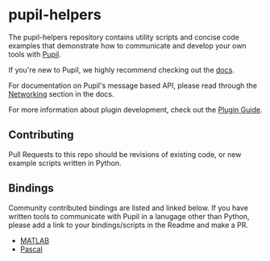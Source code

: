 # pupil-helpers

The pupil-helpers repository contains utility scripts and concise code examples that demonstrate how to communicate and develop your own tools with [Pupil](https://github.com/pupil-labs/pupil). 

If you're new to Pupil, we highly recommend checking out the [docs](https://docs.pupil-labs.com).

For documentation on Pupil's message based API, please read through the [Networking](https://docs.pupil-labs.com/#networking) section in the docs. 

For more information about plugin development, check out the [Plugin Guide](https://docs.pupil-labs.com/#plugin-guide). 

## Contributing

Pull Requests to this repo should be revisions of existing code, or new example scripts written in Python.

## Bindings

Community contributed bindings are listed and linked below. If you have written tools to communicate with Pupil in a lanugage other than Python, please add a link to your bindings/scripts in the Readme and make a PR. 

* [MATLAB](https://github.com/matiarj/pupil-helpers/tree/matlabAddV2)
* [Pascal](https://github.com/cpicanco/pupil-fpc-examples)